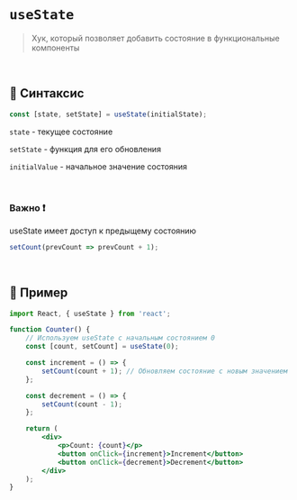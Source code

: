 # `useState`
> Хук, который позволяет добавить состояние в функциональные компоненты

<br>

## 🚩 Синтаксис
```jsx
const [state, setState] = useState(initialState);
```
`state` - текущее состояние

`setState` - функция для его обновления

`initialValue` - начальное значение состояния

<br>

### Важно ❗

useState имеет доступ к предыщему состоянию
```jsx
setCount(prevCount => prevCount + 1);
```

<br>

## 🚩 Пример
```jsx
import React, { useState } from 'react';

function Counter() {
    // Используем useState с начальным состоянием 0
    const [count, setCount] = useState(0);

    const increment = () => {
        setCount(count + 1); // Обновляем состояние с новым значением
    };

    const decrement = () => {
        setCount(count - 1);
    };

    return (
        <div>
            <p>Count: {count}</p>
            <button onClick={increment}>Increment</button>
            <button onClick={decrement}>Decrement</button>
        </div>
    );
}

```
